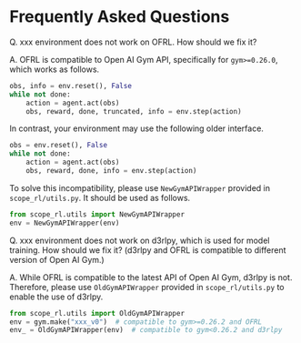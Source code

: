 # Frequently Asked Questions

Q. xxx environment does not work on OFRL. How should we fix it?

A. OFRL is compatible to Open AI Gym API, specifically for `gym>=0.26.0`, which works as follows.
```Python
obs, info = env.reset(), False
while not done:
    action = agent.act(obs)
    obs, reward, done, truncated, info = env.step(action)
```

In contrast, your environment may use the following older interface.
```Python
obs = env.reset(), False
while not done:
    action = agent.act(obs)
    obs, reward, done, info = env.step(action)
```

To solve this incompatibility, please use `NewGymAPIWrapper` provided in `scope_rl/utils.py`. It should be used as follows.
```Python
from scope_rl.utils import NewGymAPIWrapper
env = NewGymAPIWrapper(env)
```

Q. xxx environment does not work on d3rlpy, which is used for model training. How should we fix it? (d3rlpy and OFRL is compatible to different version of Open AI Gym.)

A. While OFRL is compatible to the latest API of Open AI Gym, d3rlpy is not. Therefore, please use `OldGymAPIWrapper` provided in `scope_rl/utils.py` to enable the use of d3rlpy.
```Python
from scope_rl.utils import OldGymAPIWrapper
env = gym.make("xxx_v0")  # compatible to gym>=0.26.2 and OFRL
env_ = OldGymAPIWrapper(env)  # compatible to gym<0.26.2 and d3rlpy
```
